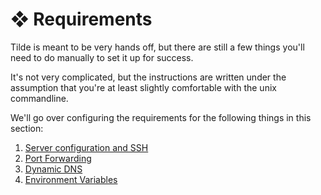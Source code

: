 # ❖ Requirements

Tilde is meant to be very hands off, but there are still a few things you'll need to do manually to set it up for success.

It's not very complicated, but the instructions are written under the assumption that you're at least slightly comfortable with the unix commandline.

We'll go over configuring the requirements for the following things in this section:

1. [Server configuration and SSH](./server-configuration-and-ssh.md)
2. [Port Forwarding](./port-forwarding.md)
3. [Dynamic DNS](./dynamic-dns.md)
4. [Environment Variables](./environment-variables.md)

